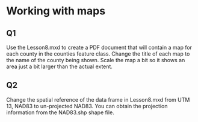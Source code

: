 # Working with maps

## Q1

Use the Lesson8.mxd to create a PDF document that will contain a map for each county in the counties feature class. Change the title of each map to the name of the county being shown. Scale the map a bit so it shows an area just a bit larger than the actual extent.

## Q2

Change the spatial reference of the data frame in Lesson8.mxd from UTM 13, NAD83 to un-projected NAD83. You can obtain the projection information from the NAD83.shp shape file.
